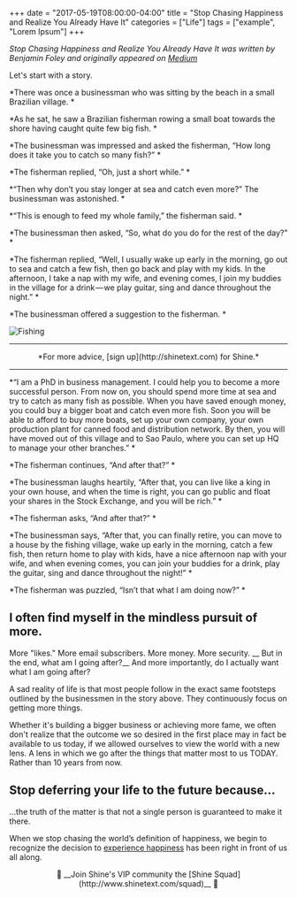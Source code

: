 +++
  date = "2017-05-19T08:00:00-04:00"
  title = "Stop Chasing Happiness and Realize You Already Have It"
  categories = ["Life"]
  tags = ["example", "Lorem Ipsum"]
+++



*Stop Chasing Happiness and Realize You Already Have It was written by Benjamin Foley and originally appeared on [Medium](https://medium.com/personal-growth/mindfulnessconversations-ed63993dd094)*

<span class="dropcap">L</span>et's start with a story.

*There was once a businessman who was sitting by the beach in a small Brazilian village.
*

*As he sat, he saw a Brazilian fisherman rowing a small boat towards the shore having caught quite few big fish.
*

*The businessman was impressed and asked the fisherman, “How long does it take you to catch so many fish?”
*

*The fisherman replied, “Oh, just a short while.”
*

*“Then why don’t you stay longer at sea and catch even more?” The businessman was astonished.
*

*“This is enough to feed my whole family,” the fisherman said.
*

*The businessman then asked, “So, what do you do for the rest of the day?”
*

*The fisherman replied, “Well, I usually wake up early in the morning, go out to sea and catch a few fish, then go back and play with my kids. In the afternoon, I take a nap with my wife, and evening comes, I join my buddies in the village for a drink — we play guitar, sing and dance throughout the night.”
*

*The businessman offered a suggestion to the fisherman.
*

![Fishing](//images.contentful.com/awpxl2koull4/3XssXpCv2Mi6wSscMm4o62/42a702807da84aef9a8b57fd9bd18713/shutterstock_428626408.jpg)


---

<center> *For more advice, [sign up](http://shinetext.com) for Shine.* </center>

---



*“I am a PhD in business management. I could help you to become a more successful person. From now on, you should spend more time at sea and try to catch as many fish as possible. When you have saved enough money, you could buy a bigger boat and catch even more fish. Soon you will be able to afford to buy more boats, set up your own company, your own production plant for canned food and distribution network. By then, you will have moved out of this village and to Sao Paulo, where you can set up HQ to manage your other branches.”
*

*The fisherman continues, “And after that?”
*

*The businessman laughs heartily, “After that, you can live like a king in your own house, and when the time is right, you can go public and float your shares in the Stock Exchange, and you will be rich.”
*

*The fisherman asks, “And after that?”
*

*The businessman says, “After that, you can finally retire, you can move to a house by the fishing village, wake up early in the morning, catch a few fish, then return home to play with kids, have a nice afternoon nap with your wife, and when evening comes, you can join your buddies for a drink, play the guitar, sing and dance throughout the night!”
*

*The fisherman was puzzled, “Isn’t that what I am doing now?”
*

## I often find myself in the mindless pursuit of more. 

More "likes." More email subscribers. More money. More security.
__
But in the end, what am I going after?__ And more importantly, do I actually want what I am going after?

A sad reality of life is that most people follow in the exact same footsteps outlined by the businessmen in the story above. They continuously focus on getting more things. 

Whether it's building a bigger business or achieving more fame, we often don't realize that the outcome we so desired in the first place may in fact be available to us today, if we allowed ourselves to view the world with a new lens. A lens in which we go after the things that matter most to us TODAY. Rather than 10 years from now.

## Stop deferring your life to the future because…
…the truth of the matter is that not a single person is guaranteed to make it there.

When we stop chasing the world’s definition of happiness, we begin to recognize the decision to [experience happiness](http://advice.shinetext.com/articles/five-easy-ways-to-be-happier-backed-by-science/) has been right in front of us all along.
<br>
<center> 🌟 __Join Shine's VIP community the [Shine Squad](http://www.shinetext.com/squad)__ 🌟 </center>
<br>

<div class="pubexchange_module" id="pubexchange_below_content" data-pubexchange-module-id="2323"></div>

<script>(function(w, d, s, id) {
 w.PUBX=w.PUBX || {pub: "shine_text", discover: false, lazy: true};
 var js, pjs = d.getElementsByTagName(s)[0];
 if (d.getElementById(id)) return;
 js = d.createElement(s); js.id = id; js.async = true;
 js.src = "//main.pubexchange.com/loader.min.js";
 pjs.parentNode.insertBefore(js, pjs);
}(window, document, "script", "pubexchange-jssdk"));</script>


